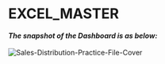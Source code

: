# EXCEL_MASTER

_**The snapshot of the Dashboard is as below:**_ <br><br>![Sales-Distribution-Practice-File-Cover](https://github.com/user-attachments/assets/9f119e93-1eea-4e8d-bbda-4cd956668823)

